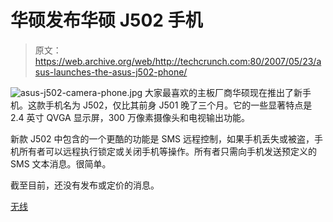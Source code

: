 # 华硕发布华硕 J502 手机

> 原文：<https://web.archive.org/web/http://techcrunch.com:80/2007/05/23/asus-launches-the-asus-j502-phone/>

![asus-j502-camera-phone.jpg](img/3d52b13a1d6eb0045a64e4116d8d5d7a.png)
大家最喜欢的主板厂商华硕现在推出了新手机。这款手机名为 J502，仅比其前身 J501 晚了三个月。它的一些显著特点是 2.4 英寸 QVGA 显示屏，300 万像素摄像头和电视输出功能。

新款 J502 中包含的一个更酷的功能是 SMS 远程控制，如果手机丢失或被盗，手机所有者可以远程执行锁定或关闭手机等操作。所有者只需向手机发送预定义的 SMS 文本消息。很简单。

截至目前，还没有发布或定价的消息。

[无线](https://web.archive.org/web/20160317033112/http://www.unwiredview.com/2007/05/22/asus-j502-camera-phone-with-remote-sms-control/)